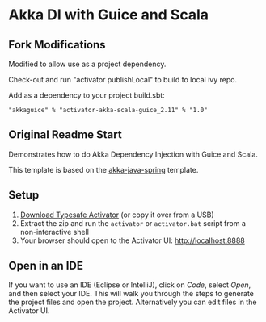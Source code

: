 Akka DI with Guice and Scala
============================

Fork Modifications
------------------
Modified to allow use as a project dependency.

Check-out and run "activator publishLocal" to build to local ivy repo.

Add as a dependency to your project build.sbt:

	"akkaguice" % "activator-akka-scala-guice_2.11" % "1.0"


Original Readme Start
---------------------

Demonstrates how to do Akka Dependency Injection with Guice and Scala.

This template is based on the [akka-java-spring](https://github.com/typesafehub/activator-akka-java-spring) 
template.

Setup
-----

1. [Download Typesafe Activator](http://typesafe.com/platform/getstarted) (or copy it over from a USB)
2. Extract the zip and run the `activator` or `activator.bat` script from a non-interactive shell
3. Your browser should open to the Activator UI: [http://localhost:8888](http://localhost:8888)

Open in an IDE
--------------

If you want to use an IDE (Eclipse or IntelliJ), click on *Code*, select *Open*, and then select your IDE.
This will walk you through the steps to generate the project files and open the project. Alternatively you
can edit files in the Activator UI.
